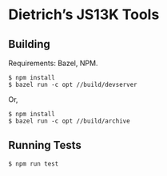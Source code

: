# Dietrich’s JS13K Tools

## Building

Requirements: Bazel, NPM.

```shell
$ npm install
$ bazel run -c opt //build/devserver
```

Or,

```shell
$ npm install
$ bazel run -c opt //build/archive
```

## Running Tests

```shell
$ npm run test
```
